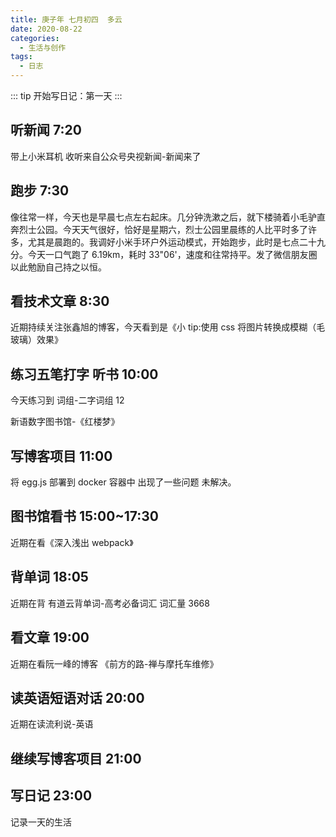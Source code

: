 ```yaml
---
title: 庚子年 七月初四  多云
date: 2020-08-22
categories: 
  - 生活与创作
tags:
  - 日志
---
```


::: tip
开始写日记：第一天
:::

<!-- more -->

## 听新闻 7:20

带上小米耳机 收听来自公众号央视新闻-新闻来了

## 跑步 7:30

像往常一样，今天也是早晨七点左右起床。几分钟洗漱之后，就下楼骑着小毛驴直奔烈士公园。今天天气很好，恰好是星期六，烈士公园里晨练的人比平时多了许多，尤其是晨跑的。我调好小米手环户外运动模式，开始跑步，此时是七点二十九分。今天一口气跑了 6.19km，耗时 33"06'，速度和往常持平。发了微信朋友圈以此勉励自己持之以恒。

## 看技术文章 8:30

近期持续关注张鑫旭的博客，今天看到是《小 tip:使用 css 将图片转换成模糊（毛玻璃）效果》

## 练习五笔打字 听书 10:00

今天练习到 词组-二字词组 12

新语数字图书馆-《红楼梦》

## 写博客项目 11:00

将 egg.js 部署到 docker 容器中 出现了一些问题 未解决。

## 图书馆看书 15:00~17:30

近期在看《深入浅出 webpack》

## 背单词 18:05

近期在背 有道云背单词-高考必备词汇 词汇量 3668

## 看文章 19:00

近期在看阮一峰的博客 《前方的路-禅与摩托车维修》

## 读英语短语对话 20:00

近期在读流利说-英语

## 继续写博客项目 21:00

## 写日记 23:00

记录一天的生活
